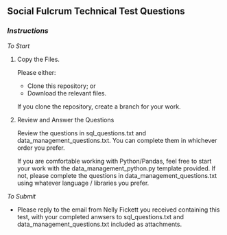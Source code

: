 ## Social Fulcrum Technical Test Questions

### *Instructions*

*To Start*

1. Copy the Files.

	Please either:

	* Clone this repository; or
	* Download the relevant files.

	If you clone the repository, create a branch for your work.

2. Review and Answer the Questions

	Review the questions in sql_questions.txt and data_management_questions.txt. You can complete them in whichever order you prefer.

	If you are comfortable working with Python/Pandas, feel free to start your work with the data_management_python.py template provided. If not, please complete the questions in data_management_questions.txt using whatever language / libraries you prefer.

*To Submit*

* Please reply to the email from Nelly Fickett you received containing this test, with your completed anwsers to sql_questions.txt and data_management_questions.txt included as attachments.